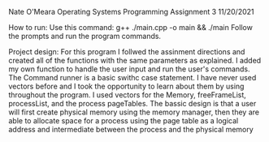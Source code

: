 Nate O'Meara 
Operating Systems Programming Assignment 3
11/20/2021

How to run:
Use this command: g++ ./main.cpp -o main && ./main
Follow the prompts and run the program commands.


Project design:
For this program I follwed the assinment directions and created all of the functions with the same parameters as explained. I added my own function to handle the user input and run the user's commands. The Command runner is a basic swithc case statement.
I have never used vectors before and I took the opportunity to learn about them by using throughout the program. I used vectors for the Memory, freeFrameList, processList, and the process pageTables.
The bassic design is that a user will first create physical memory using the memory manager, then they are able to allocate space for a process using the page table as a logical address and intermediate between the process and the physical memory